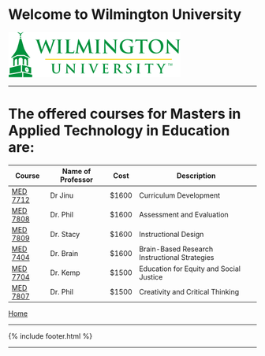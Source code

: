 # Welcome to Wilmington University

![Image](Images/wilmu-logo.png "Welcome to Wilmington University")

---

# The offered courses for Masters in Applied Technology in Education are:

|Course | Name of Professor |Cost | Description
|---    | ---               | --- | ---
|[MED 7712](med7712.md) | Dr Jinu | $1600|Curriculum Development
|[MED 7808](med7808.md) | Dr. Phil| $1600| Assessment and Evaluation
|[MED 7809](med7809.md) | Dr. Stacy | $1600 |Instructional Design
|[MED 7404](med7404.md) | Dr. Brain | $1600 |Brain-Based Research Instructional Strategies
|[MED 7704](med7704.md) | Dr. Kemp| $1500 | Education for Equity and Social Justice
|[MED 7807](med7807.md) | Dr. Phil | $1500 |Creativity and Critical Thinking 


[Home](https://tuojeanbaptiste.github.io/TeamC/)

---

{% include footer.html %}

---
